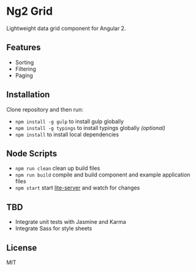# Ng2 Grid

Lightweight data grid component for Angular 2.

## Features

* Sorting
* Filtering
* Paging

## Installation

Clone repository and then run:

* `npm install -g gulp` to install gulp globally
* `npm install -g typings` to install typings globally *(optional)*
* `npm install` to install local dependencies

## Node Scripts

* `npm run clean` clean up build files
* `npm run build` compile and build component and example application files
* `npm start` start [lite-server](https://github.com/johnpapa/lite-server) and
watch for changes

## TBD

* Integrate unit tests with Jasmine and Karma
* Integrate Sass for style sheets

## License

MIT

